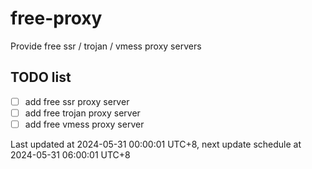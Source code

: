 
# free-proxy
Provide free ssr / trojan / vmess proxy servers


## TODO list
- [ ] add free ssr proxy server
- [ ] add free trojan proxy server
- [ ] add free vmess proxy server

Last updated at 2024-05-31 00:00:01 UTC+8, next update schedule at 2024-05-31 06:00:01 UTC+8

